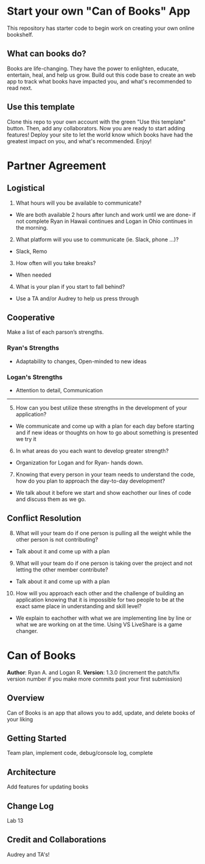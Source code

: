 # Start your own "Can of Books" App

This repository has starter code to begin work on creating your own online bookshelf.

## What can books do?

Books are life-changing. They have the power to enlighten, educate, entertain, heal, and help us grow. Build out this code base to create an web app to track what books have impacted you, and what's recommended to read next.

## Use this template

Clone this repo to your own account with the green "Use this template" button. Then, add any collaborators. Now you are ready to start adding features! Deploy your site to let the world know which books have had the greatest impact on you, and what's recommended. Enjoy!

# Partner Agreement

## Logistical
  1. What hours will you be available to communicate?

  - We are both available 2 hours after lunch and work until we are done- if not complete Ryan in Hawaii continues and Logan in Ohio continues in the morning.

  2. What platform will you use to communicate (ie. Slack, phone …)?
  
  - Slack, Remo
  
  3. How often will you take breaks?
  
  - When needed
  
  4. What is your plan if you start to fall behind?
  
  - Use a TA and/or Audrey to help us press through

## Cooperative
Make a list of each parson’s strengths.
  ### Ryan's Strengths
  - Adaptability to changes, Open-minded to new ideas
  ### Logan's Strengths
  - Attention to detail, Communication
-------------------------------------------------------------------------------
  5. How can you best utilize these strengths in the development of your application?
  
  - We communicate and come up with a plan for each day before starting and if new ideas or thoughts on how to go about something is presented we try it
  
  6. In what areas do you each want to develop greater strength?
  
  - Organization for Logan and for Ryan- hands down.
  
  7. Knowing that every person in your team needs to understand the code, how do you plan to approach the day-to-day development?
  
  - We talk about it before we start and show eachother our lines of code and discuss them as we go.

## Conflict Resolution
  8. What will your team do if one person is pulling all the weight while the other person is not contributing?
  - Talk about it and come up with a plan
  9. What will your team do if one person is taking over the project and not letting the other member contribute?
  - Talk about it and come up with a plan
  10. How will you approach each other and the challenge of building an application knowing that it is impossible for two people to be at the exact same place in understanding and skill level?
  - We explain to eachother with what we are implementing line by line or what we are working on at the time. Using VS LiveShare is a game changer.

# Can of Books

**Author**: Ryan A. and Logan R.
**Version**: 1.3.0 (increment the patch/fix version number if you make more commits past your first submission)

## Overview
  Can of Books is an app that allows you to add, update, and delete books of your liking

## Getting Started
  Team plan, implement code, debug/console log, complete

## Architecture
  Add features for updating books

## Change Log
  Lab 13

## Credit and Collaborations
  Audrey and TA's!
